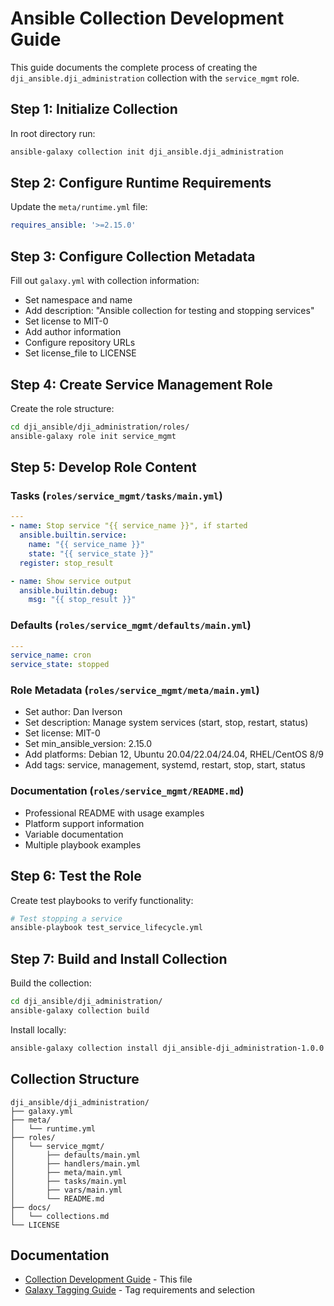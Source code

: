 
# Ansible Collection Development Guide

This guide documents the complete process of creating the `dji_ansible.dji_administration` collection with the `service_mgmt` role.

## Step 1: Initialize Collection

In root directory run:
```bash
ansible-galaxy collection init dji_ansible.dji_administration
```

## Step 2: Configure Runtime Requirements

Update the `meta/runtime.yml` file:
```yaml
requires_ansible: '>=2.15.0'
```

## Step 3: Configure Collection Metadata

Fill out `galaxy.yml` with collection information:
- Set namespace and name
- Add description: "Ansible collection for testing and stopping services"
- Set license to MIT-0
- Add author information
- Configure repository URLs
- Set license_file to LICENSE

## Step 4: Create Service Management Role

Create the role structure:
```bash
cd dji_ansible/dji_administration/roles/
ansible-galaxy role init service_mgmt
```

## Step 5: Develop Role Content

### Tasks (`roles/service_mgmt/tasks/main.yml`)
```yaml
---
- name: Stop service "{{ service_name }}", if started
  ansible.builtin.service:
    name: "{{ service_name }}"
    state: "{{ service_state }}"
  register: stop_result

- name: Show service output
  ansible.builtin.debug:
    msg: "{{ stop_result }}"
```

### Defaults (`roles/service_mgmt/defaults/main.yml`)
```yaml
---
service_name: cron
service_state: stopped
```

### Role Metadata (`roles/service_mgmt/meta/main.yml`)
- Set author: Dan Iverson
- Set description: Manage system services (start, stop, restart, status)
- Set license: MIT-0
- Set min_ansible_version: 2.15.0
- Add platforms: Debian 12, Ubuntu 20.04/22.04/24.04, RHEL/CentOS 8/9
- Add tags: service, management, systemd, restart, stop, start, status

### Documentation (`roles/service_mgmt/README.md`)
- Professional README with usage examples
- Platform support information
- Variable documentation
- Multiple playbook examples

## Step 6: Test the Role

Create test playbooks to verify functionality:
```bash
# Test stopping a service
ansible-playbook test_service_lifecycle.yml
```

## Step 7: Build and Install Collection

Build the collection:
```bash
cd dji_ansible/dji_administration/
ansible-galaxy collection build
```

Install locally:
```bash
ansible-galaxy collection install dji_ansible-dji_administration-1.0.0.tar.gz
```

## Collection Structure

```
dji_ansible/dji_administration/
├── galaxy.yml
├── meta/
│   └── runtime.yml
├── roles/
│   └── service_mgmt/
│       ├── defaults/main.yml
│       ├── handlers/main.yml
│       ├── meta/main.yml
│       ├── tasks/main.yml
│       ├── vars/main.yml
│       └── README.md
├── docs/
│   └── collections.md
└── LICENSE
```

## Documentation

- [Collection Development Guide](collections.md) - This file
- [Galaxy Tagging Guide](galaxy_tagging.md) - Tag requirements and selection
